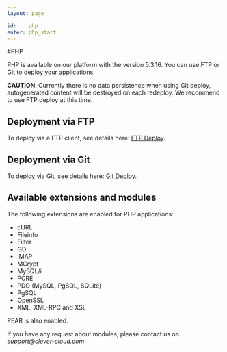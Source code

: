 ```yaml
---
layout: page

id:    php
enter: php_start
---
```

#PHP

PHP is available on our platform with the version 5.3.16. You can use FTP or Git to deploy your applications.

**CAUTION**: Currently there is no data persistence when using Git deploy, autogenerated content will be destroyed on each redeploy. We recommend to use FTP deploy at this time.

## Deployment via FTP 
To deploy via a FTP client, see details here: <a href="/php/ftp-deploy.html">FTP Deploy</a>.  

## Deployment via Git
To deploy via Git, see details here: <a href="/java/git-deploy.html">Git Deploy</a>.

## Available extensions and modules

The following extensions are enabled for PHP applications:

 - cURL
 - Fileinfo
 - Filter
 - GD
 - IMAP
 - MCrypt
 - MySQL/i
 - PCRE
 - PDO (MySQL, PgSQL, SQLite)
 - PgSQL
 - OpenSSL
 - XML, XML-RPC and XSL

PEAR is also enabled.

If you have any request about modules, please contact us on _support@clever-cloud.com_
